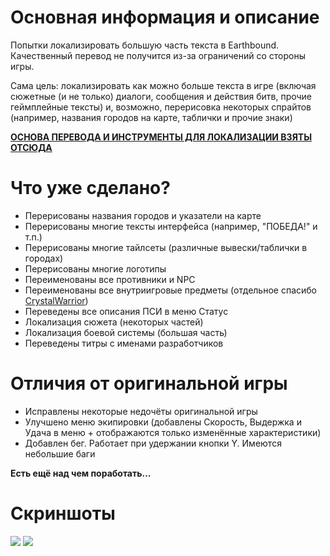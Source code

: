 # Основная информация и описание
Попытки локализировать большую часть текста в Earthbound.
Качественный перевод не получится из-за ограничений со стороны игры.

Сама цель: локализировать как можно больше текста в игре (включая сюжетные (и не только) диалоги, сообщения и действия битв, прочие геймплейные тексты) и, возможно, перерисовка некоторых спрайтов (например, названия городов на карте, таблички и прочие знаки)

**[ОСНОВА ПЕРЕВОДА И ИНСТРУМЕНТЫ ДЛЯ ЛОКАЛИЗАЦИИ ВЗЯТЫ ОТСЮДА](https://github.com/Crystalwarrior/EarthBound-Russian-Translation)**

# Что уже сделано?
- Перерисованы названия городов и указатели на карте
- Перерисованы многие тексты интерфейса (например, "ПОБЕДА!" и т.п.)
- Перерисованы многие тайлсеты (различные вывески/таблички в городах)
- Перерисованы многие логотипы
- Переименованы все противники и NPC
- Переименованы все внутриигровые предметы (отдельное спасибо [CrystalWarrior](https://github.com/Crystalwarrior))
- Переведены все описания ПСИ в меню Статус
- Локализация сюжета (некоторых частей)
- Локализация боевой системы (большая часть)
- Переведены титры с именами разработчиков

# Отличия от оригинальной игры
- Исправлены некоторые недочёты оригинальной игры
- Улучшено меню экипировки (добавлены Скорость, Выдержка и Удача в меню + отображаются только изменённые характеристики)
- Добавлен бег. Работает при удержании кнопки Y. Имеются небольшие баги

**Есть ещё над чем поработать...**

# Скриншоты
![](https://steamuserimages-a.akamaihd.net/ugc/945078082038480737/9E121C768592FDE97EA0B4B44AF36E94D3C7F182/)
![](https://steamuserimages-a.akamaihd.net/ugc/960839410049439040/E69AC1FAFFD8A3F4AACDE84921A73F931AAF7140/)